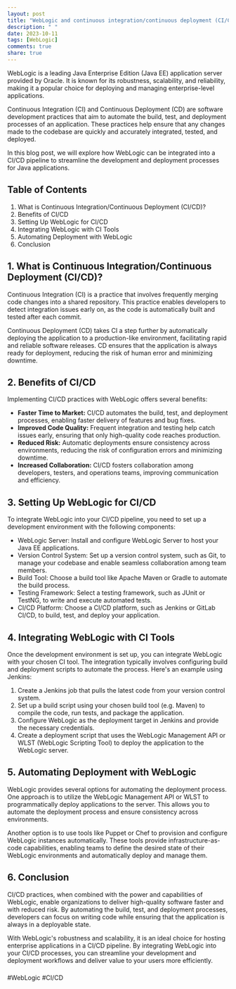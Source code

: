 ```yaml
---
layout: post
title: "WebLogic and continuous integration/continuous deployment (CI/CD)"
description: " "
date: 2023-10-11
tags: [WebLogic]
comments: true
share: true
---
```


WebLogic is a leading Java Enterprise Edition (Java EE) application server provided by Oracle. It is known for its robustness, scalability, and reliability, making it a popular choice for deploying and managing enterprise-level applications.

Continuous Integration (CI) and Continuous Deployment (CD) are software development practices that aim to automate the build, test, and deployment processes of an application. These practices help ensure that any changes made to the codebase are quickly and accurately integrated, tested, and deployed.

In this blog post, we will explore how WebLogic can be integrated into a CI/CD pipeline to streamline the development and deployment processes for Java applications.

## Table of Contents
1. What is Continuous Integration/Continuous Deployment (CI/CD)?
2. Benefits of CI/CD
3. Setting Up WebLogic for CI/CD
4. Integrating WebLogic with CI Tools
5. Automating Deployment with WebLogic
6. Conclusion

## 1. What is Continuous Integration/Continuous Deployment (CI/CD)?
Continuous Integration (CI) is a practice that involves frequently merging code changes into a shared repository. This practice enables developers to detect integration issues early on, as the code is automatically built and tested after each commit.

Continuous Deployment (CD) takes CI a step further by automatically deploying the application to a production-like environment, facilitating rapid and reliable software releases. CD ensures that the application is always ready for deployment, reducing the risk of human error and minimizing downtime.

## 2. Benefits of CI/CD
Implementing CI/CD practices with WebLogic offers several benefits:

- **Faster Time to Market:** CI/CD automates the build, test, and deployment processes, enabling faster delivery of features and bug fixes.
- **Improved Code Quality:** Frequent integration and testing help catch issues early, ensuring that only high-quality code reaches production.
- **Reduced Risk:** Automatic deployments ensure consistency across environments, reducing the risk of configuration errors and minimizing downtime.
- **Increased Collaboration:** CI/CD fosters collaboration among developers, testers, and operations teams, improving communication and efficiency.

## 3. Setting Up WebLogic for CI/CD
To integrate WebLogic into your CI/CD pipeline, you need to set up a development environment with the following components:

- WebLogic Server: Install and configure WebLogic Server to host your Java EE applications.
- Version Control System: Set up a version control system, such as Git, to manage your codebase and enable seamless collaboration among team members.
- Build Tool: Choose a build tool like Apache Maven or Gradle to automate the build process.
- Testing Framework: Select a testing framework, such as JUnit or TestNG, to write and execute automated tests.
- CI/CD Platform: Choose a CI/CD platform, such as Jenkins or GitLab CI/CD, to build, test, and deploy your application.

## 4. Integrating WebLogic with CI Tools
Once the development environment is set up, you can integrate WebLogic with your chosen CI tool. The integration typically involves configuring build and deployment scripts to automate the process. Here's an example using Jenkins:

1. Create a Jenkins job that pulls the latest code from your version control system.
2. Set up a build script using your chosen build tool (e.g. Maven) to compile the code, run tests, and package the application.
3. Configure WebLogic as the deployment target in Jenkins and provide the necessary credentials.
4. Create a deployment script that uses the WebLogic Management API or WLST (WebLogic Scripting Tool) to deploy the application to the WebLogic server.

## 5. Automating Deployment with WebLogic
WebLogic provides several options for automating the deployment process. One approach is to utilize the WebLogic Management API or WLST to programmatically deploy applications to the server. This allows you to automate the deployment process and ensure consistency across environments.

Another option is to use tools like Puppet or Chef to provision and configure WebLogic instances automatically. These tools provide infrastructure-as-code capabilities, enabling teams to define the desired state of their WebLogic environments and automatically deploy and manage them.

## 6. Conclusion
CI/CD practices, when combined with the power and capabilities of WebLogic, enable organizations to deliver high-quality software faster and with reduced risk. By automating the build, test, and deployment processes, developers can focus on writing code while ensuring that the application is always in a deployable state.

With WebLogic's robustness and scalability, it is an ideal choice for hosting enterprise applications in a CI/CD pipeline. By integrating WebLogic into your CI/CD processes, you can streamline your development and deployment workflows and deliver value to your users more efficiently.

###

#WebLogic #CI/CD